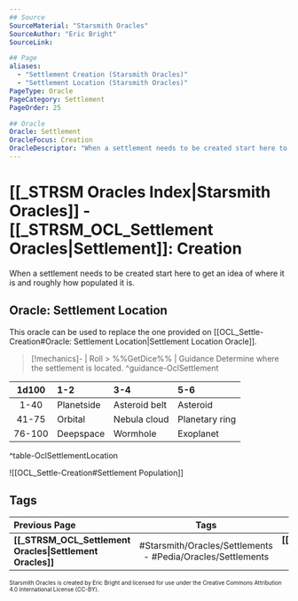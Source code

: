 ```yaml
---
## Source
SourceMaterial: "Starsmith Oracles"
SourceAuthor: "Eric Bright"
SourceLink: 

## Page
aliases:
  - "Settlement Creation (Starsmith Oracles)"
  - "Settlement Location (Starsmith Oracles)"
PageType: Oracle
PageCategory: Settlement
PageOrder: 25

## Oracle
Oracle: Settlement
OracleFocus: Creation
OracleDescriptor: "When a settlement needs to be created start here to get an idea of where it is and roughly how populated it is."
---
```

# [[_STRSM Oracles Index|Starsmith Oracles]] - [[_STRSM_OCL_Settlement Oracles|Settlement]]: Creation
When a settlement needs to be created start here to get an idea of where it is and roughly how populated it is. 

## Oracle: Settlement Location
This oracle can be used to replace the one provided on [[OCL_Settle-Creation#Oracle: Settlement Location|Settlement Location Oracle]].

> [!mechanics]- | Roll > %%GetDice%% | Guidance
> Determine where the settlement is located. ^guidance-OclSettlement

| 1d100 | 1-2 | 3-4 | 5-6 |
| :---: | :--- | :--- | :--- |
| 1-40 | Planetside |Asteroid belt | Asteroid |
| 41-75 | Orbital | Nebula cloud | Planetary ring |
| 76-100 | Deepspace | Wormhole | Exoplanet |
^table-OclSettlementLocation

![[OCL_Settle-Creation#Settlement Population]]

## Tags
| Previous Page | Tags | Next Page | 
| :--- | :---: | ---: |
| **[[_STRSM_OCL_Settlement Oracles\|Settlement Oracles]]** | #Starsmith/Oracles/Settlements - #Pedia/Oracles/Settlements | **[[STRSM_OCL_Settle-Name\|Settlement Name Oracles]]** |

<font size=-2>Starsmith Oracles is created by Eric Bright and licensed for use under the Creative Commons Attribution 4.0 International License (CC-BY).</font>